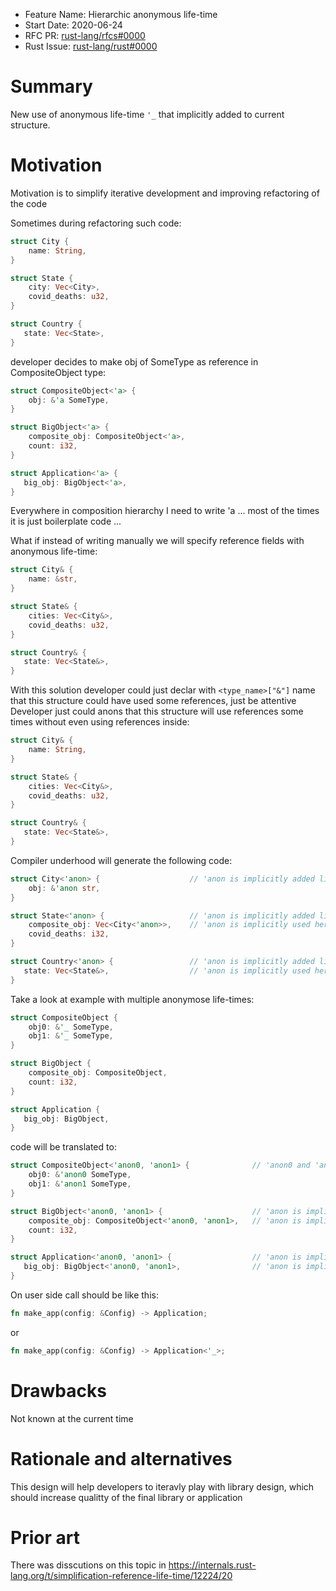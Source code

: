 - Feature Name: Hierarchic anonymous life-time
- Start Date: 2020-06-24
- RFC PR: [rust-lang/rfcs#0000](https://github.com/rust-lang/rfcs/pull/0000)
- Rust Issue: [rust-lang/rust#0000](https://github.com/rust-lang/rust/issues/0000)

# Summary

New use of anonymous life-time `'_` that implicitly added to current structure.

# Motivation

Motivation is to simplify iterative development and improving refactoring of the code

Sometimes during refactoring such code:
```rust
struct City {
    name: String,
}

struct State {
    city: Vec<City>,
    covid_deaths: u32,
}

struct Country {
   state: Vec<State>,
}
```

developer decides to make obj of SomeType as reference in CompositeObject type:
```rust
struct CompositeObject<'a> {
    obj: &'a SomeType,
}

struct BigObject<'a> {
    composite_obj: CompositeObject<'a>,
    count: i32,
}

struct Application<'a> {
   big_obj: BigObject<'a>,
}
```
Everywhere in composition hierarchy I need to write 'a ... most of the times it is just boilerplate code ...

What if instead of writing manually we will specify reference fields with anonymous life-time:
```rust
struct City& {
    name: &str,
}

struct State& {
    cities: Vec<City&>,
    covid_deaths: u32,
}

struct Country& {
   state: Vec<State&>,
}
```

With this solution developer could just declar with `<type_name>["&"]` name that this structure could have used some references, just be attentive
Developer just could anons that this structure will use references some times without even using references inside:
```rust
struct City& {
    name: String,
}

struct State& {
    cities: Vec<City&>,
    covid_deaths: u32,
}

struct Country& {
   state: Vec<State&>,
}
```

Compiler underhood will generate the following code:
```rust
struct City<'anon> {                    // 'anon is implicitly added life-time
    obj: &'anon str,
}

struct State<'anon> {                   // 'anon is implicitly added life-time
    composite_obj: Vec<City<'anon>>,    // 'anon is implicitly used here
    covid_deaths: i32,
}

struct Country<'anon> {                 // 'anon is implicitly added life-time
   state: Vec<State&>,                  // 'anon is implicitly used here
}
```

Take a look at example with multiple anonymose life-times:
```rust
struct CompositeObject {
    obj0: &'_ SomeType,
    obj1: &'_ SomeType,
}

struct BigObject {
    composite_obj: CompositeObject,
    count: i32,
}

struct Application {
   big_obj: BigObject,
}
```
code will be translated to:
```rust
struct CompositeObject<'anon0, 'anon1> {              // 'anon0 and 'anon1 are implicitly added life-times
    obj0: &'anon0 SomeType,
    obj1: &'anon1 SomeType,
}

struct BigObject<'anon0, 'anon1> {                    // 'anon is implicitly added life-time
    composite_obj: CompositeObject<'anon0, 'anon1>,   // 'anon is implicitly used here
    count: i32,
}

struct Application<'anon0, 'anon1> {                  // 'anon is implicitly added life-time
   big_obj: BigObject<'anon0, 'anon1>,                // 'anon is implicitly used here
}
```

On user side call should be like this:
```rust
fn make_app(config: &Config) -> Application;
```
or
```rust
fn make_app(config: &Config) -> Application<'_>;
```

# Drawbacks
[drawbacks]: #drawbacks

Not known at the current time

# Rationale and alternatives
[rationale-and-alternatives]: #rationale-and-alternatives

This design will help developers to iteravly play with library design, which should increase qualitty of the final library or application

# Prior art
[prior-art]: #prior-art

There was disscutions on this topic in https://internals.rust-lang.org/t/simplification-reference-life-time/12224/20
